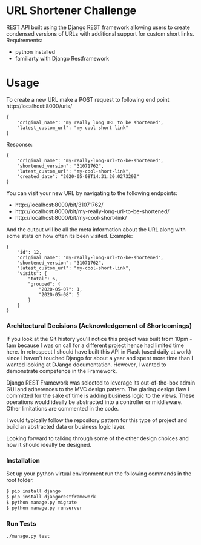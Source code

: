 # URL Shortener Challenge

REST API built using the Django REST framework allowing users to create condensed versions of URLs with additional support for custom short links. Requirements:

  - python installed
  - familiarty with Django Restframework

# Usage
To create a new URL make a POST request to following end point http://localhost:8000/urls/

```
{
	"original_name": "my really long URL to be shortened",
	"latest_custom_url": "my cool short link"
}
```
Response:
```
{
    "original_name": "my-really-long-url-to-be-shortened",
    "shortened_version": "31071762",
    "latest_custom_url": "my-cool-short-link",
    "created_date": "2020-05-08T14:31:20.027329Z"
}
```
You can visit your new URL by navigating to the following endpoints:
  - http://localhost:8000/bit/31071762/ 
  - http://localhost:8000/bit/my-really-long-url-to-be-shortened/
  - http://localhost:8000/bit/my-cool-short-link/

And the output will be all the meta information about the URL along with some stats on how often its been visited.  Example:
```
{
    "id": 12,
    "original_name": "my-really-long-url-to-be-shortened",
    "shortened_version": "31071762",
    "latest_custom_url": "my-cool-short-link",
    "visits": {
        "total": 6,
        "grouped": {
            "2020-05-07": 1,
            "2020-05-08": 5
        }
    }
}
```


### Architectural Decisions (Acknowledgement of Shortcomings)
If you look at the Git history you'll notice this project was built from 10pm - 1am because I was on call for a different project hence had limited time here.  In retrospect I should have built this API in Flask (used daily at work) since I haven't touched Django for about a year and spent more time than I wanted looking at DJango documentation.  However, I wanted to demonstrate competence in the Framework.  

Django REST Framework was selected to leverage its out-of-the-box admin GUI and adherences to the MVC design pattern.  The glaring design flaw I committed for the sake of time is adding business logic to the views.  These operations would ideally be abstracted into a controller or middleware.  Other limitations are commented in the code. 

I would typically follow the repository pattern for this type of project and build an abstracted data or business logic layer.

Looking forward to talking through some of the other design choices and how it should ideally be designed.

### Installation

Set up your python virtual environment run the following commands in the root folder.

```sh
$ pip install django 
$ pip install djangorestframework
$ python manage.py migrate 
$ python manage.py runserver
```

### Run Tests
```
./manage.py test
```
